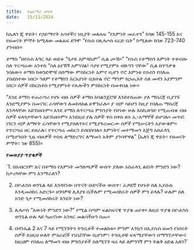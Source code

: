 ```yaml
---
title:  ተጨማሪ ሀሳብ
date:   15/11/2024
---
```


ከኤለን ጂ ዋይት፣ የኃይማኖት አባቶችና ነቢያት መፅሐፍ “የእምነት መፈተን” ከገጽ 145-155 እና የዘመናት ምኞት ከሚለው መፅሐፍ ደግሞ “የሱስ በጲላጦስ ፍርድ ቤት” ከሚለው ከገጽ 723-740 ያንብቡ።

ቶማስ “በየሱስ እግር ላይ ወድቆ “ጌታዬ አምላኬም” ሲል ጮኸ።” “የሱስ የቶማስን እምነት ተቀብሎ ስለ ጥርጣሬው አንተስ “ስለ አየኸኝ አምነሃል፤ ሳያዩ የሚያምኑ ብፁዓን ናቸው” ሲል በጥንቃቄ ገሰጸው። ቶማስ ከወንድሞቹ በሰማው ምስክርነት አምኖ ቢሆን ኖሮ እምነቱ የሱስን የበለጠ ያስደስተው ነበር። ዓለም የቶማስን አርአያነት ቢከተል ኖሮ ማንም ከኃጢአት ስለ መዳን አያምንም ነበር። ሰዎች በክርስቶስ የሚያምኑት የሌሎችን ምስክርነት በመቀበል ነው።

“እንደ ቶማስ ተጠራጣሪ የሆኑ ብዙ ሰዎች ቶማስ ከባልንጀሮቹ እንደተሰጠው ያለ ማስረጃ ቢያገኙ እንደሚያምኑ በመናገር ራሳቸውን ለመከላከል ይሞክራሉ። ያ ብቻ ሳይሆን ከዚያ የበለጠ ማስረጃ እንዳላቸው አይገነዘቡም። እንደ ቶማስ ለጥርጣሬ ምክንያት የሆነው ሁሉ እስኪወገድ የሚጠብቁ ብዙ ሰዎች ፍላጎታቸውን አይገነዘቡም። እንደዚህ ያሉ ሰዎች ቀስ በቀስ ጽኑ ኢ-አማኞች ይሆናሉ። መጥፎ ነገርን ብቻ ለማየት ራሳቸውን የሚያሰለጥኑና የሚያጉረመርሙ ሰዎች የሚሠሩትን አያውቁም። የጥርጣሬ ዘር ይዘራሉ፣ የጥርጣሬ መከርን ይሰበስባሉ። እምነትና መተማመን እጅግ አስፈላጊ በሚሆንበት ጊዜ ብዙዎች ተስፋ ለማድረግና ለማመን አቅም ያንሳቸዋል” (ኤለን ጂ ዋይት፣ የዘመናት ምኞት፣ ገጽ 855)።


**የመወያያ ጥያቄዎች**


`1. በአብርሃም እና በቶማስ የእምነት መግለጫዎች ውስጥ ያለው አስፈላጊ ልዩነት ምንድን ነው? ከታሪካቸው ምን እንማራለን?

2. በዮሐንስ ወንጌል ላይ እንዳየነው በጥናት ቡድናችሁ ውስጥ፣ ፈቃደኛ የሆኑት ስለ ኢየሱስ እንዲመሰክሩ አድርጉ። ዘገባዎቹ ሊለያዩ ቢችሉም የሚመሰክሩት ሰዎች ምን ይላሉ? ሁሉም ስለ አንድ ጌታ የሚመሰክሩት እንዴት ነው?

3. ጲላጦስ “እውነት ምንድን ነው?” የሚል በጣም ፍልስፍናዊ ጥያቄ ጠየቀ። ለዚህ ጥያቄ በዮሐንስ ወንጌል ሁሉ ላይ ካጠናነው አንጻር መልሳችሁን ስጡ።

4. በዳንኤል 2 እና 7 ላይ የሚገኙትን ትንቢቶች ተመልከቱ። ምንም እንኳን በኢየሱስ ዘመን የነበሩት ሰዎች እነዚህ ሁለት ምዕራፎች የነበሯቸው ቢሆንም፣ ትንቢቶቹ ፍጻሜያቸውን በማግኘታቸውና ከዚህም የበለጠ ለማመን ብዙ ምክንያቶች ስለሚገኙ ዛሬ ላይ ለምንገኝ ምን ትልቅ ዕድል አለን?`